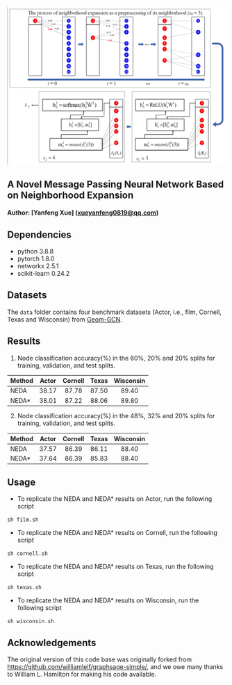 ![NEDA](./plot/NEDA.png)

## A Novel Message Passing Neural Network Based on Neighborhood Expansion
#### Author: [Yanfeng Xue] (xueyanfeng0819@qq.com)

## Dependencies
- python 3.8.8
- pytorch 1.8.0
- networkx 2.5.1
- scikit-learn 0.24.2

## Datasets
The `data` folder contains four benchmark datasets (Actor, i.e., film, Cornell, Texas and Wisconsin) from [Geom-GCN](https://github.com/graphdml-uiuc-jlu/geom-gcn).

## Results
1.   Node classification accuracy(\%) in the 60%, 20% and 20% splits for training, validation, and test splits. 

| Method | Actor |  Cornell | Texas | Wisconsin |
|:----|:---:|:---:|:---:|:---:|
| NEDA  | 38.17 |  87.78 | 87.50 | 89.40 |
| NEDA* | 38.01 |  87.22 | 88.06 | 89.80 |

2.  Node classification accuracy(\%) in the 48%, 32% and 20% splits for training, validation, and test splits. 

| Method | Actor |  Cornell | Texas | Wisconsin |
|:----|:---:|:---:|:---:|:---:|
| NEDA  | 37.57 |  86.39 | 86.11 | 88.40 |
| NEDA* | 37.64 |  86.39 | 85.83 | 88.40 |

## Usage
- To replicate the NEDA and NEDA* results on Actor, run the following script
```
sh film.sh
```
- To replicate the NEDA and NEDA* results on Cornell, run the following script
```
sh cornell.sh
```
- To replicate the NEDA and NEDA* results on Texas, run the following script
```
sh texas.sh
```
- To replicate the NEDA and NEDA* results on Wisconsin, run the following script
```
sh wisconsin.sh
```

## Acknowledgements
The original version of this code base was originally forked from https://github.com/williamleif/graphsage-simple/, and we owe many thanks to William L. Hamilton for making his code available.
